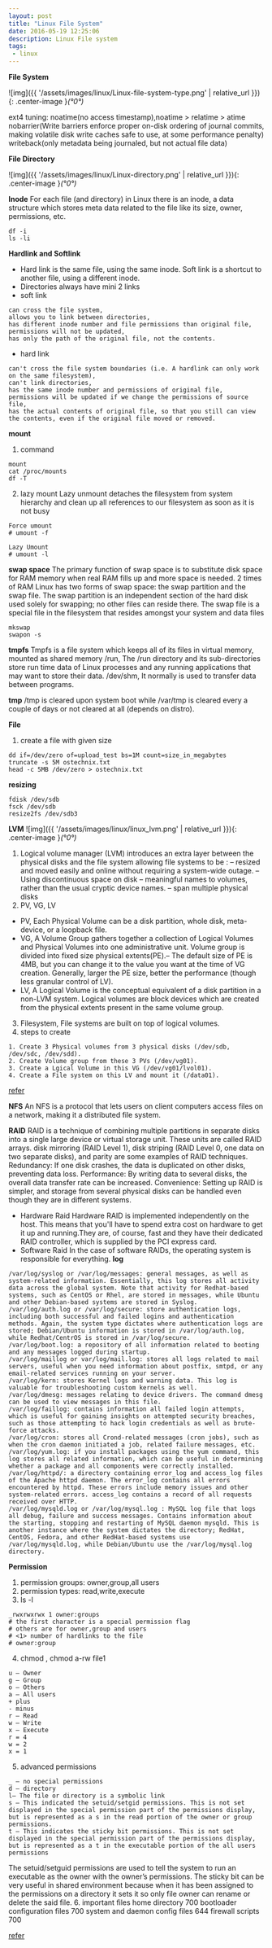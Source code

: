 ```yaml
---
layout: post
title: "Linux File System"
date: 2016-05-19 12:25:06
description: Linux File system
tags: 
 - linux
---
```


**File System**

![img]({{ '/assets/images/linux/Linux-file-system-type.png' | relative_url }}){: .center-image }*(°0°)*

ext4 tuning: 
noatime(no access timestamp),noatime > relatime > atime
nobarrier(Write barriers enforce proper on-disk ordering of journal commits, making volatile disk write caches safe to use, at some performance penalty)
writeback(only metadata being journaled, but not actual file data)

**File Directory**

![img]({{ '/assets/images/linux/Linux-directory.png' | relative_url }}){: .center-image }*(°0°)*

**Inode**
For each file (and directory) in Linux there is an inode, a data structure which stores meta data related to the file like its size, owner, permissions,
etc.

```
df -i
ls -li
```

**Hardlink and Softlink**
- Hard link is the same file, using the same inode. Soft link is a shortcut to another file, using a different inode.
- Directories always have mini 2 links
- soft link
```
can cross the file system,
allows you to link between directories,
has different inode number and file permissions than original file,
permissions will not be updated,
has only the path of the original file, not the contents.
```
- hard link
```
can't cross the file system boundaries (i.e. A hardlink can only work on the same filesystem),
can't link directories,
has the same inode number and permissions of original file,
permissions will be updated if we change the permissions of source file,
has the actual contents of original file, so that you still can view the contents, even if the original file moved or removed.
```

**mount**
1. command
```
mount
cat /proc/mounts
df -T
```
2. lazy mount
Lazy unmount detaches the filesystem from system hierarchy and clean up all references to our filesystem as soon as it is not busy 
```
Force umount
# umount -f

Lazy Umount
# umount -l
```

**swap space**
The primary function of swap space is to substitute disk space for RAM memory when real RAM fills up and more space is needed.
2 times of RAM
Linux has two forms of swap space: the swap partition and the swap file. The swap partition is an independent section of the hard disk used solely for swapping; no other files can reside there. The swap file is a special file in the filesystem that resides amongst your system and data files
```
mkswap
swapon -s
```

**tmpfs**
Tmpfs is a file system which keeps all of its files in virtual memory, mounted as shared memory /run, The /run directory and its sub-directories store run time data of Linux processes and any running applications that may want to store their data. /dev/shm, It normally is used to transfer data between programs.

**tmp**
/tmp is cleared upon system boot while /var/tmp is cleared every a couple of days or not cleared at all (depends on distro).

**File**
1. create a file with given size
```
dd if=/dev/zero of=upload_test bs=1M count=size_in_megabytes
truncate -s 5M ostechnix.txt
head -c 5MB /dev/zero > ostechnix.txt
```
**resizing**
```
fdisk /dev/sdb
fsck /dev/sdb
resize2fs /dev/sdb3
```

**LVM**
![img]({{ '/assets/images/linux/linux_lvm.png' | relative_url }}){: .center-image }*(°0°)*
1. Logical volume manager (LVM) introduces an extra layer between the physical disks and the file system allowing file systems to be :
– resized and moved easily and online without requiring a system-wide outage.
– Using discontinuous space on disk
– meaningful names to volumes, rather than the usual cryptic device names.
– span multiple physical disks
2. PV, VG, LV
- PV, Each Physical Volume can be a disk partition, whole disk, meta-device, or a loopback file.
- VG, A Volume Group gathers together a collection of Logical Volumes and Physical Volumes into one administrative unit. Volume group is divided into fixed size physical extents(PE).– The default size of PE is 4MB, but you can change it to the value you want at the time of VG creation. Generally, larger the PE size, better the performance (though less granular control of LV). 
- LV, A Logical Volume is the conceptual equivalent of a disk partition in a non-LVM system. Logical volumes are block devices which are created from the physical extents present in the same volume group.
3. Filesystem, File systems are built on top of logical volumes.
4. steps to create 
```
1. Create 3 Physical volumes from 3 physical disks (/dev/sdb, /dev/sdc, /dev/sdd).
2. Create Volume group from these 3 PVs (/dev/vg01).
3. Create a Lgical Volume in this VG (/dev/vg01/lvol01).
4. Create a File system on this LV and mount it (/data01).
```
[refer](https://www.thegeekdiary.com/redhat-centos-a-beginners-guide-to-lvm-logical-volume-manager/)


**NFS**
An NFS is a protocol that lets users on client computers access files on a network, making it a distributed file system.

**RAID**
RAID is a technique of combining multiple partitions in separate disks into a single large device or virtual storage unit. These units are called RAID arrays. disk mirroring (RAID Level 1), disk striping (RAID Level 0, one data on two separate disks), and parity are some examples of RAID techniques. 
Redundancy: If one disk crashes, the data is duplicated on other disks, preventing data loss.
Performance: By writing data to several disks, the overall data transfer rate can be increased.
Convenience: Setting up RAID is simpler, and storage from several physical disks can be handled even though they are in different systems.
- Hardware Raid
Hardware RAID is implemented independently on the host. This means that you'll have to spend extra cost on hardware to get it up and running.They are, of course, fast and they have their dedicated RAID controller, which is supplied by the PCI express card. 
- Software Raid
In the case of software RAIDs, the operating system is responsible for everything.
**log**
```
/var/log/syslog or /var/log/messages: general messages, as well as system-related information. Essentially, this log stores all activity data across the global system. Note that activity for Redhat-based systems, such as CentOS or Rhel, are stored in messages, while Ubuntu and other Debian-based systems are stored in Syslog.
/var/log/auth.log or /var/log/secure: store authentication logs, including both successful and failed logins and authentication methods. Again, the system type dictates where authentication logs are stored; Debian/Ubuntu information is stored in /var/log/auth.log, while Redhat/CentrOS is stored in /var/log/secure.
/var/log/boot.log: a repository of all information related to booting and any messages logged during startup.
/var/log/maillog or var/log/mail.log: stores all logs related to mail servers, useful when you need information about postfix, smtpd, or any email-related services running on your server.
/var/log/kern: stores Kernel logs and warning data. This log is valuable for troubleshooting custom kernels as well.
/var/log/dmesg: messages relating to device drivers. The command dmesg can be used to view messages in this file.
/var/log/faillog: contains information all failed login attempts, which is useful for gaining insights on attempted security breaches, such as those attempting to hack login credentials as well as brute-force attacks.
/var/log/cron: stores all Crond-related messages (cron jobs), such as when the cron daemon initiated a job, related failure messages, etc.
/var/log/yum.log: if you install packages using the yum command, this log stores all related information, which can be useful in determining whether a package and all components were correctly installed.
/var/log/httpd/: a directory containing error_log and access_log files of the Apache httpd daemon. The error_log contains all errors encountered by httpd. These errors include memory issues and other system-related errors. access_log contains a record of all requests received over HTTP.
/var/log/mysqld.log or /var/log/mysql.log : MySQL log file that logs all debug, failure and success messages. Contains information about the starting, stopping and restarting of MySQL daemon mysqld. This is another instance where the system dictates the directory; RedHat, CentOS, Fedora, and other RedHat-based systems use /var/log/mysqld.log, while Debian/Ubuntu use the /var/log/mysql.log directory.
```
**Permission**
1. permission groups: owner,group,all users
2. permission types: read,write,execute
3. ls -l
```
_rwxrwxrwx 1 owner:groups
# the first character is a special permission flag
# others are for owner,group and users
# <1> number of hardlinks to the file
# owner:group
```
4. chmod , chmod a-rw file1
```
u – Owner
g – Group
o – Others
a – All users
+ plus
- minus
r – Read
w – Write
x – Execute
r = 4
w = 2
x = 1
```
5. advanced permissions
```
_ – no special permissions
d – directory
l– The file or directory is a symbolic link
s – This indicated the setuid/setgid permissions. This is not set displayed in the special permission part of the permissions display, but is represented as a s in the read portion of the owner or group permissions.
t – This indicates the sticky bit permissions. This is not set displayed in the special permission part of the permissions display, but is represented as a t in the executable portion of the all users permissions
```
The setuid/setguid permissions are used to tell the system to run an executable as the owner with the owner’s permissions.
The sticky bit can be very useful in shared environment because when it has been assigned to the permissions on a directory it sets it so only file owner can rename or delete the said file.
6. important files
home directory 700
bootloader configuration files 700
system and daemon config files 644
firewall scripts 700

[refer](https://www.linux.com/)
